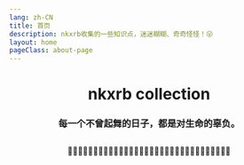 ```yaml
---
lang: zh-CN
title: 首页
description: nkxrb收集的一些知识点，迷迷糊糊、奇奇怪怪！😜
layout: home
pageClass: about-page
---
```


<h1 align="center">nkxrb collection</h1>

<h3 align="center">每一个不曾起舞的日子，都是对生命的辜负。</h3>

<div align="center" style="overflow:hidden; height: 20px;margin-top: 30px;">🐤🐤🐤🐤🐤🐤🐤🐤🐤🐤🐤🐤🐤🐤🐤🐤🐤🐤🐤🐤🐤🐤🐤🐤🐤🐤🐤🐤🐤🐤🐤🐤</div>

<label-container title="自研组件库">
  <Label name="KidarEcharts" link="/original/【开发】kidar-echarts"></Label>
  <Label name="KidarDrag" link="/original/【开发】kidar-drag"></Label>
  <Label name="Tools" link="/original/【开发】nkxrb-tools"></Label>
</label-container>

<label-container title="源码探究">
  <Label name="手写vue2.x" link="/original/【开发】手写vue2.x源码"></Label>
  <Label name="手写vue-router" link="/original/【开发】手写vue-router源码"></Label>
</label-container>

<label-container title="设计规范">
  <Label name="ESLint规则定制" link="/original/【设计】ESLint规则定制"></Label>
  <Label name="工程化思路" link="/original/【设计】工程化思路"></Label>
  <Label name="关于设计模式的思考" link="/original/【设计】关于设计模式的思考"></Label>
  <Label name="Java编码规范" link="/original/【设计】Java编码规范"></Label>
  <Label name="数据库设计" link="/original/【设计】数据库设计"></Label>
</label-container>

<label-container title="知识随笔">
  <Label name="算法笔记" link="/original/【技巧】算法笔记"></Label>
  <Label name="JS中的隐式转换逻辑" link="/note/JS中的隐式转换逻辑"></Label>
  <Label name="前端技能清单" link="/note/前端技能清单"></Label>
  <Label name="数据结构" link="/note/数据结构"></Label>
  <Label name="兼容与适配记录" link="/note/兼容与适配记录"></Label>
  <Label name="Web性能优化实践" link="/note/Web性能优化实践"></Label>
  <!-- <Label name="判断终端设备" link="/note/判断终端设备"></Label> -->
</label-container>
<label-container title="优秀资源收录">
  <Label name="常用技术网站" link="/collection/常用技术网站"></Label>
  <Label name="Linux常用命令" link="/collection/Linux常用命令"></Label>
  <Label name="服务熔断与服务降级" link="/collection/服务熔断与服务降级"></Label>
  <Label name="高并发与多线程" link="/collection/高并发与多线程"></Label>
  <Label name="Eureka" link="/collection/Eureka-VS-Zookeeper"></Label>
</label-container>

